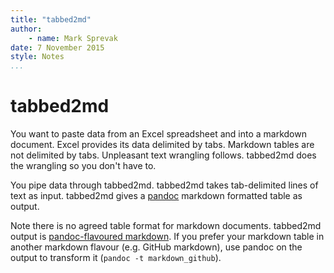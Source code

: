 ```yaml
---
title: "tabbed2md"
author:
    - name: Mark Sprevak
date: 7 November 2015
style: Notes
...
```


# tabbed2md

You want to paste data from an Excel spreadsheet and into a markdown document.
    Excel provides its data delimited by tabs.
    Markdown tables are not delimited by tabs.
    Unpleasant text wrangling follows.
    tabbed2md does the wrangling so you don't have to.

You pipe data through tabbed2md.
    tabbed2md takes tab-delimited lines of text as input.
    tabbed2md gives a [pandoc][pandoc] markdown formatted table as output.

Note there is no agreed table format for markdown documents.
    tabbed2md output is [pandoc-flavoured markdown][pandoc-table].
    If you prefer your markdown table in another markdown flavour (e.g. GitHub markdown), use pandoc on the output to transform it (`pandoc -t markdown_github`).


 [pandoc]: http://johnmacfarlane.net/pandoc/index.html
 [pandoc-table]: http://pandoc.org/README.html#tables
